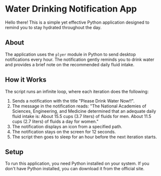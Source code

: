 # Water Drinking Notification App

Hello there! This is a simple yet effective Python application designed to remind you to stay hydrated throughout the day. 

## About

The application uses the `plyer` module in Python to send desktop notifications every hour. The notification gently reminds you to drink water and provides a brief note on the recommended daily fluid intake.

## How it Works

The script runs an infinite loop, where each iteration does the following:

1. Sends a notification with the title "Please Drink Water Now!!".
2. The message in the notification reads: "The National Academies of Sciences, Engineering, and Medicine determined that an adequate daily fluid intake is: About 15.5 cups (3.7 liters) of fluids for men. About 11.5 cups (2.7 liters) of fluids a day for women."
3. The notification displays an icon from a specified path.
4. The notification stays on the screen for 12 seconds.
5. The script then goes to sleep for an hour before the next iteration starts.

## Setup

To run this application, you need Python installed on your system. If you don't have Python installed, you can download it from the official site.
